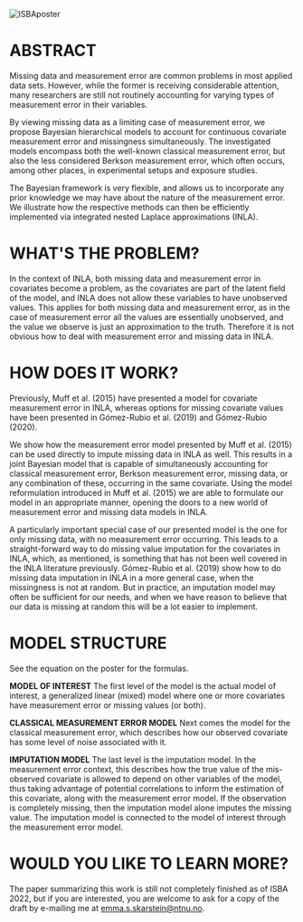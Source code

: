![ISBAposter](https://github.com/emmaSkarstein/ISBA2022-Poster/blob/main/Poster_ISBA.png)


# ABSTRACT
Missing data and measurement error are common problems in most applied data sets. However, while the former is receiving considerable attention, many researchers are still not routinely accounting for varying types of measurement error in their variables. 

By viewing missing data as a limiting case of measurement error, we propose Bayesian hierarchical models to account for continuous covariate measurement error and missingness simultaneously. The investigated models encompass both the well-known classical measurement error, but also the less considered Berkson measurement error, which often occurs, among other places, in experimental setups and exposure studies. 

The Bayesian framework is very flexible, and allows us to incorporate any prior knowledge we may have about the nature of the measurement error. We illustrate how the respective methods can then be efficiently implemented via integrated nested Laplace approximations (INLA). 

# WHAT'S THE PROBLEM?
In the context of INLA, both missing data and measurement error in covariates become a problem, as the covariates are part of the latent field of the model, and INLA does not allow these variables to have unobserved values. This applies for both missing data and measurement error, as in the case of measurement error all the values are essentially unobserved, and the value we observe is just an approximation to the truth. Therefore it is not obvious how to deal with measurement error and missing data in INLA. 

# HOW DOES IT WORK?
Previously, Muff et al. (2015) have presented a model for covariate measurement error in INLA, whereas options for missing covariate values have been presented in Gómez-Rubio et al. (2019) and Gómez-Rubio (2020).

We show how the measurement error model presented by Muff et al. (2015) can be used directly to impute missing data in INLA as well. This results in a joint Bayesian model that is capable of simultaneously accounting for classical measurement error, Berkson measurement error, missing data, or any combination of these, occurring in the same covariate. Using the model reformulation introduced in Muff et al. (2015) we are able to formulate our model in an appropriate manner, opening the doors to a new world of measurement error and missing data models in INLA.

A particularly important special case of our presented model is the one for only missing data, with no measurement error occurring. This leads to a straight-forward way to do missing value imputation for the covariates in INLA, which, as mentioned, is something that has not been well covered in the INLA literature previously. Gómez-Rubio et al. (2019) show how to do missing data imputation in INLA in a more general case, when the missingness is not at random. But in practice, an imputation model may often be sufficient for our needs, and when we have reason to believe that our data is missing at random this will be a lot easier to implement. 

# MODEL STRUCTURE
See the equation on the poster for the formulas.

**MODEL OF INTEREST** The first level of the model is the actual model of interest, a generalized linear (mixed) model where one or more covariates have measurement error or missing values (or both). 

**CLASSICAL MEASUREMENT ERROR MODEL** Next comes the model for the classical measurement error, which describes how our observed covariate has some level of noise associated with it. 

**IMPUTATION MODEL** The last level is the imputation model. In the measurement error context, this describes how the true value of the mis-observed covariate is allowed to depend on other variables of the model, thus taking advantage of potential correlations to inform the estimation of this covariate, along with the measurement error model. If the observation is completely missing, then the imputation model alone imputes the missing value. The imputation model is connected to the model of interest through the measurement error model. 


# WOULD YOU LIKE TO LEARN MORE?
The paper summarizing this work is still not completely finished as of ISBA 2022, but if you are interested, you are welcome to ask for a copy of the draft by e-mailing me at emma.s.skarstein@ntnu.no.



